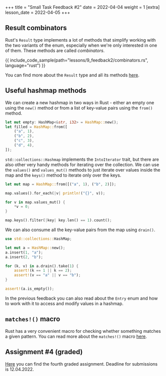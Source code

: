 +++
title = "Small Task Feedback #2"
date = 2022-04-04
weight = 1
[extra]
lesson_date = 2022-04-05
+++

## Result combinators

Rust's `Result` type implements a lot of methods that simplify working with the two variants of the enum, especially when we're only interested in one of them. These methods are called _combinators_.

{{ include_code_sample(path="lessons/9_feedback2/combinators.rs", language="rust") }}

You can find more about the `Result` type and all its methods [here](https://doc.rust-lang.org/std/result/enum.Result.html).

## Useful hashmap methods

We can create a new hashmap in two ways in Rust - either an empty one using the `new()` method or from a list of key-value pairs using the `from()` method.

```rust
let mut empty: HashMap<&str, i32> = HashMap::new();
let filled = HashMap::from([
    ("a", 1),
    ("b", 2),
    ("c", 3),
    ("d", 4),
]);
```

`std::collections::Hashmap` implements the `IntoIterator` trait, but there are also other very handy methods for iterating over the collection. We can use the `values()` and `values_mut()` methods to just iterate over values inside the map and the `keys()` method to iterate only over the keys.

```rust
let mut map = HashMap::from([("a", 1), ("b", 2)]);

map.values().for_each(|v| println!("{}", v));

for v in map.values_mut() {
    *v = 0;
}

map.keys().filter(|key| key.len() == 1).count();
```

We can also consume all the key-value pairs from the map using `drain()`.

```rust
use std::collections::HashMap;

let mut a = HashMap::new();
a.insert(1, "a");
a.insert(2, "b");

for (k, v) in a.drain().take(1) {
    assert!(k == 1 || k == 2);
    assert!(v == "a" || v == "b");
}

assert!(a.is_empty());
```

In the previous feedback you can also read about the `Entry` enum and how to work with it to access and modify values in a hashmap.

## `matches!()` macro

Rust has a very convenient macro for checking whether something matches a given pattern. You can read more about the `matches!()` macro [here](https://doc.rust-lang.org/std/macro.matches.html).

## Assignment #4 (graded)

[Here](https://classroom.github.com/a/jL6DS9YM) you can find the fourth graded assignment. Deadline for submissions is 12.04.2022.
